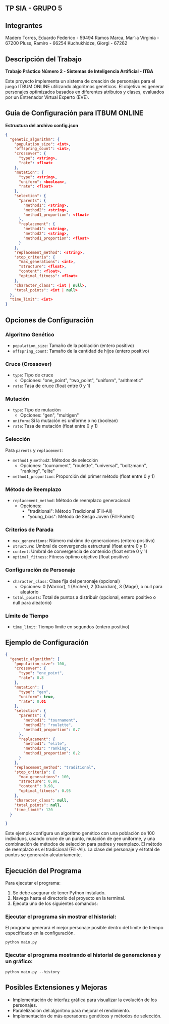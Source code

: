 ## TP SIA - GRUPO 5 


## Integrantes
 Madero Torres, Eduardo Federico - 59494
 Ramos Marca, Mar´ıa Virginia - 67200
 Pluss, Ramiro - 66254
 Kuchukhidze, Giorgi - 67262

## Descripción del Trabajo

**Trabajo Práctico Número 2 - Sistemas de Inteligencia Artificial - ITBA**

Este proyecto implementa un sistema de creación de personajes para el juego ITBUM ONLINE utilizando algoritmos genéticos. El objetivo es generar personajes optimizados basados en diferentes atributos y clases, evaluados por un Entrenador Virtual Experto (EVE).

## Guía de Configuración para ITBUM ONLINE 

**Estructura del archivo config.json**

```json
{
  "genetic_algorithm": {
    "population_size": <int>,
    "offspring_count": <int>,
    "crossover": {
      "type": <string>,
      "rate": <float>
    },
    "mutation": {
      "type": <string>,
      "uniform": <boolean>,
      "rate": <float>
    },
    "selection": {
      "parents": {
        "method1": <string>,
        "method2": <string>,
        "method1_proportion": <float>
      },
      "replacement": {
        "method1": <string>,
        "method2": <string>,
        "method1_proportion": <float>
      }
    },
    "replacement_method": <string>,
    "stop_criteria": {
      "max_generations": <int>,
      "structure": <float>,
      "content": <float>,
      "optimal_fitness": <float>
    },
    "character_class": <int | null>,
    "total_points": <int | null>
  },
  "time_limit": <int>
}
```

## Opciones de Configuración

### Algoritmo Genético

- `population_size`: Tamaño de la población (entero positivo)
- `offspring_count`: Tamaño de la cantidad de hijos (entero positivo)


### Cruce (Crossover)

- `type`: Tipo de cruce
  - Opciones: "one_point", "two_point", "uniform", "arithmetic"
- `rate`: Tasa de cruce (float entre 0 y 1)

### Mutación

- `type`: Tipo de mutación
  - Opciones: "gen", "multigen"
- `uniform`: Si la mutación es uniforme o no (boolean)
- `rate`: Tasa de mutación (float entre 0 y 1)

### Selección

Para `parents` y `replacement`:
- `method1` y `method2`: Métodos de selección
  - Opciones: "tournament", "roulette", "universal", "boltzmann", "ranking", "elite"
- `method1_proportion`: Proporción del primer método (float entre 0 y 1)

### Método de Reemplazo

- `replacement_method`: Método de reemplazo generacional
  - Opciones: 
    - "traditional": Método Tradicional (Fill-All)
    - "young_bias": Método de Sesgo Joven (Fill-Parent)

### Criterios de Parada

- `max_generations`: Número máximo de generaciones (entero positivo)
- `structure`: Umbral de convergencia estructural (float entre 0 y 1)
- `content`: Umbral de convergencia de contenido (float entre 0 y 1)
- `optimal_fitness`: Fitness óptimo objetivo (float positivo)

### Configuración de Personaje

- `character_class`: Clase fija del personaje (opcional)
  - Opciones: 0 (Warrior), 1 (Archer), 2 (Guardian), 3 (Mage), o null para aleatorio
- `total_points`: Total de puntos a distribuir (opcional, entero positivo o null para aleatorio)

### Límite de Tiempo

- `time_limit`: Tiempo límite en segundos (entero positivo)

## Ejemplo de Configuración

```json
{
  "genetic_algorithm": {
    "population_size": 100,
    "crossover": {
      "type": "one_point",
      "rate": 0.8
    },
    "mutation": {
      "type": "gen",
      "uniform": true,
      "rate": 0.01
    },
    "selection": {
      "parents": {
        "method1": "tournament",
        "method2": "roulette",
        "method1_proportion": 0.7
      },
      "replacement": {
        "method1": "elite",
        "method2": "ranking",
        "method1_proportion": 0.2
      }
    },
    "replacement_method": "traditional",
    "stop_criteria": {
      "max_generations": 100,
      "structure": 0.98,
      "content": 0.98,
      "optimal_fitness": 0.95
    },
    "character_class": null,
    "total_points": null,
    "time_limit": 120
  }

}
```

Este ejemplo configura un algoritmo genético con una población de 100 individuos, usando cruce de un punto, mutación de gen uniforme, y una combinación de métodos de selección para padres y reemplazo. El método de reemplazo es el tradicional (Fill-All). La clase del personaje y el total de puntos se generarán aleatoriamente.

##  Ejecución del Programa

Para ejecutar el programa:

1. Se debe asegurar de tener Python instalado.
2. Navega hasta el directorio del proyecto en la terminal.
3. Ejecuta uno de los siguientes comandos:

### Ejecutar el programa sin mostrar el historial:

El programa generará el mejor personaje posible dentro del límite de tiempo especificado en la configuración.


```
python main.py
```

### Ejecutar el programa mostrando el historial de generaciones y un gráfico:

```
python main.py --history
```

## Posibles Extensiones y Mejoras

- Implementación de interfaz gráfica para visualizar la evolución de los personajes.
- Paralelización del algoritmo para mejorar el rendimiento.
- Implementación de más operadores genéticos y métodos de selección.
